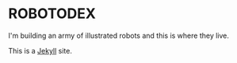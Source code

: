 ROBOTODEX
=========

I'm building an army of illustrated robots and this is where they live.

This is a [Jekyll](http://github.com/mojombo/jekyll) site.
